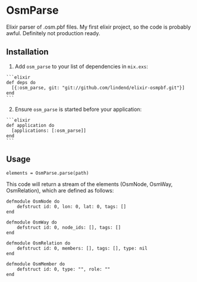 # OsmParse

Elixir parser of .osm.pbf files. My first elixir project, so the code is probably awful. Definitely not production ready.


## Installation

  1. Add `osm_parse` to your list of dependencies in `mix.exs`:

    ```elixir
    def deps do
      [{:osm_parse, git: "git://github.com/lindend/elixir-osmpbf.git"}]
    end
    ```

  2. Ensure `osm_parse` is started before your application:

    ```elixir
    def application do
      [applications: [:osm_parse]]
    end
    ```

## Usage

```
elements = OsmParse.parse(path)
```

This code will return a stream of the elements (OsmNode, OsmWay, OsmRelation), which are defined as follows:

```
defmodule OsmNode do
    defstruct id: 0, lon: 0, lat: 0, tags: []
end

defmodule OsmWay do
    defstruct id: 0, node_ids: [], tags: []
end

defmodule OsmRelation do
    defstruct id: 0, members: [], tags: [], type: nil
end

defmodule OsmMember do
    defstruct id: 0, type: "", role: ""
end
```